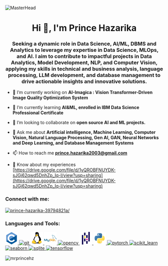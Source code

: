 ![MasterHead](https://miro.medium.com/v2/resize:fit:1400/1*iGdFJTHMIG79N2HChWaooQ.gif)
<h1 align="center">Hi 👋, I'm Prince Hazarika</h1>
<h3 align="center">Seeking a dynamic role in Data Science, AI/ML, DBMS and Analytics to leverage my expertise in Data Science, MLOps, and AI. I aim to contribute to impactful projects in Data Analytics, Model Development, NLP, and Computer Vision, applying my skills in technical and business analysis, language processing, LLM development, and database management to drive actionable insights and innovative solutions.</h3>



- 🔭 I’m currently working on **AI-Imagica : Vision Transformer-Driven Image Quality Optimization System**

- 🌱 I’m currently learning **AI&ML, enrolled in IBM Data Science Professional Certificate**

- 👯 I’m looking to collaborate on **open source AI and ML projects.**

- 💬 Ask me about **Artificial intelligence, Machine Learning, Computer Vision, Natural Language Processing, Gen AI, GAN, Neural Networks and Deep Learning, and Database Management Systems**

- 📫 How to reach me **prince.hazarika2003@gmail.com**

- 📄 Know about my experiences [https://drive.google.com/file/d/1yQROBFNUYDK-sJGj62qwd5DnhZp_Iq-I/view?usp=sharing](https://drive.google.com/file/d/1yQROBFNUYDK-sJGj62qwd5DnhZp_Iq-I/view?usp=sharing)

<h3 align="left">Connect with me:</h3>
<p align="left">
<a href="https://linkedin.com/in/prince-hazarika-39794821a/" target="blank"><img align="center" src="https://raw.githubusercontent.com/rahuldkjain/github-profile-readme-generator/master/src/images/icons/Social/linked-in-alt.svg" alt="prince-hazarika-39794821a/" height="30" width="40" /></a>
</p>

<h3 align="left">Languages and Tools:</h3>
<p align="left"> <a href="https://www.cprogramming.com/" target="_blank" rel="noreferrer"> <img src="https://raw.githubusercontent.com/devicons/devicon/master/icons/c/c-original.svg" alt="c" width="40" height="40"/> </a> <a href="https://git-scm.com/" target="_blank" rel="noreferrer"> <img src="https://www.vectorlogo.zone/logos/git-scm/git-scm-icon.svg" alt="git" width="40" height="40"/> </a> <a href="https://www.linux.org/" target="_blank" rel="noreferrer"> <img src="https://raw.githubusercontent.com/devicons/devicon/master/icons/linux/linux-original.svg" alt="linux" width="40" height="40"/> </a> <a href="https://www.mysql.com/" target="_blank" rel="noreferrer"> <img src="https://raw.githubusercontent.com/devicons/devicon/master/icons/mysql/mysql-original-wordmark.svg" alt="mysql" width="40" height="40"/> </a> <a href="https://opencv.org/" target="_blank" rel="noreferrer"> <img src="https://www.vectorlogo.zone/logos/opencv/opencv-icon.svg" alt="opencv" width="40" height="40"/> </a> <a href="https://pandas.pydata.org/" target="_blank" rel="noreferrer"> <img src="https://raw.githubusercontent.com/devicons/devicon/2ae2a900d2f041da66e950e4d48052658d850630/icons/pandas/pandas-original.svg" alt="pandas" width="40" height="40"/> </a> <a href="https://www.python.org" target="_blank" rel="noreferrer"> <img src="https://raw.githubusercontent.com/devicons/devicon/master/icons/python/python-original.svg" alt="python" width="40" height="40"/> </a> <a href="https://pytorch.org/" target="_blank" rel="noreferrer"> <img src="https://www.vectorlogo.zone/logos/pytorch/pytorch-icon.svg" alt="pytorch" width="40" height="40"/> </a> <a href="https://scikit-learn.org/" target="_blank" rel="noreferrer"> <img src="https://upload.wikimedia.org/wikipedia/commons/0/05/Scikit_learn_logo_small.svg" alt="scikit_learn" width="40" height="40"/> </a> <a href="https://seaborn.pydata.org/" target="_blank" rel="noreferrer"> <img src="https://seaborn.pydata.org/_images/logo-mark-lightbg.svg" alt="seaborn" width="40" height="40"/> </a> <a href="https://www.sqlite.org/" target="_blank" rel="noreferrer"> <img src="https://www.vectorlogo.zone/logos/sqlite/sqlite-icon.svg" alt="sqlite" width="40" height="40"/> </a> <a href="https://www.tensorflow.org" target="_blank" rel="noreferrer"> <img src="https://www.vectorlogo.zone/logos/tensorflow/tensorflow-icon.svg" alt="tensorflow" width="40" height="40"/> </a> </p>

<p><img align="center" src="https://github-readme-stats.vercel.app/api/top-langs?username=mrprincehz&show_icons=true&locale=en&layout=compact" alt="mrprincehz" /></p>
